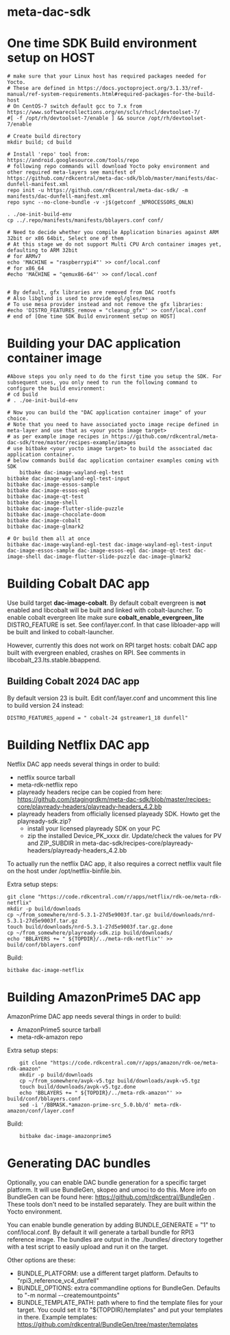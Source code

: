 # meta-dac-sdk
  # One time SDK Build environment setup on HOST 
 	# make sure that your Linux host has required packages needed for Yocto. 
  	# These are defined in https://docs.yoctoproject.org/3.1.33/ref-manual/ref-system-requirements.html#required-packages-for-the-build-host
	# On CentOS-7 switch default gcc to 7.x from https://www.softwarecollections.org/en/scls/rhscl/devtoolset-7/
	#[ -f /opt/rh/devtoolset-7/enable ] && source /opt/rh/devtoolset-7/enable

	# Create build directory
	mkdir build; cd build

	# Install 'repo' tool from: https://android.googlesource.com/tools/repo
 	# following repo commands will download Yocto poky environment and other required meta-layers see manifest of https://github.com/rdkcentral/meta-dac-sdk/blob/master/manifests/dac-dunfell-manifest.xml
	repo init -u https://github.com/rdkcentral/meta-dac-sdk/ -m manifests/dac-dunfell-manifest.xml
	repo sync --no-clone-bundle -v -j$(getconf _NPROCESSORS_ONLN)

	. ./oe-init-build-env
	cp ../.repo/manifests/manifests/bblayers.conf conf/

  	# Need to decide whether you compile Application binaries against ARM 32bit or x86 64bit, Select one of them
 	# At this stage we do not support Multi CPU Arch container images yet, defaulting to ARM 32bit  
	# for ARMv7
	echo 'MACHINE = "raspberrypi4"' >> conf/local.conf
	# for x86_64
	#echo 'MACHINE = "qemux86-64"' >> conf/local.conf
 

	# By default, gfx libraries are removed from DAC rootfs
	# Also libglvnd is used to provide egl/gles/mesa
	# To use mesa provider instead and not remove the gfx libraries:
	#echo 'DISTRO_FEATURES_remove = "cleanup_gfx"' >> conf/local.conf
 	# end of [One time SDK Build environment setup on HOST] 
# Building your DAC application container image
	#Above steps you only need to do the first time you setup the SDK. For subsequent uses, you only need to run the following command to configure the build environment:
 	# cd build
	# . ./oe-init-build-env

	# Now you can build the "DAC application container image" of your choice. 
 	# Note that you need to have associated yocto image recipe defined in meta-layer and use that as <your yocto image target>
 	# as per example image recipes in https://github.com/rdkcentral/meta-dac-sdk/tree/master/recipes-example/images
  	# use bitbake <your yocto image target> to build the associated dac application container.
   	# below commands build dac application container examples coming with SDK
    	bitbake dac-image-wayland-egl-test
	bitbake dac-image-wayland-egl-test-input
	bitbake dac-image-essos-sample
	bitbake dac-image-essos-egl
	bitbake dac-image-qt-test
	bitbake dac-image-shell
	bitbake dac-image-flutter-slide-puzzle
	bitbake dac-image-chocolate-doom
	bitbake dac-image-cobalt
	bitbake dac-image-glmark2

	# Or build them all at once
	bitbake dac-image-wayland-egl-test dac-image-wayland-egl-test-input dac-image-essos-sample dac-image-essos-egl dac-image-qt-test dac-image-shell dac-image-flutter-slide-puzzle dac-image-glmark2

# Building Cobalt DAC app

Use build target **dac-image-cobalt**.  By default cobalt evergreen is **not** enabled and libcobalt will be built and linked with cobalt-launcher. To enable cobalt evergreen lite make sure **cobalt_enable_evergreen_lite** DISTRO_FEATURE is set. See conf/layer.conf. In that case libloader-app will be built and linked to cobalt-launcher.

However, currently this does not work on RPI target hosts: cobalt DAC app built with evergreen enabled, crashes on RPI. See comments in libcobalt_23.lts.stable.bbappend.

## Building Cobalt 2024 DAC app

By default version 23 is built. Edit conf/layer.conf and uncomment this line to build version 24 instead:
```
DISTRO_FEATURES_append = " cobalt-24 gstreamer1_18 dunfell"
```

# Building Netflix DAC app

Netflix DAC app needs several things in order to build:
* netflix source tarball
* meta-rdk-netflix repo
* playready headers recipe can be copied from here:
  https://github.com/stagingrdkm/meta-dac-sdk/blob/master/recipes-core/playready-headers/playready-headers_4.2.bb
* playready headers from officially licensed playeady SDK. Howto get the playready-sdk.zip?
  * install your licensed playready SDK on your PC
  * zip the installed Device_PK_xxxx dir. Update/check the values for PV and ZIP_SUBDIR in meta-dac-sdk/recipes-core/playready-headers/playready-headers_4.2.bb

To actually run the netflix DAC app, it also requires a correct netflix vault file on the host under /opt/netflix-binfile.bin.

Extra setup steps:
>
	git clone "https://code.rdkcentral.com/r/apps/netflix/rdk-oe/meta-rdk-netflix"
	mkdir -p build/downloads
	cp ~/from_somewhere/nrd-5.3.1-27d5e9003f.tar.gz build/downloads/nrd-5.3.1-27d5e9003f.tar.gz
	touch build/downloads/nrd-5.3.1-27d5e9003f.tar.gz.done
	cp ~/from_somewhere/playready-sdk.zip build/downloads/
	echo 'BBLAYERS += " ${TOPDIR}/../meta-rdk-netflix"' >> build/conf/bblayers.conf

Build:
>
	bitbake dac-image-netflix

# Building AmazonPrime5 DAC app

AmazonPrime DAC app needs several things in order to build:
* AmazonPrime5 source tarball
* meta-rdk-amazon repo

Extra setup steps:
>
        git clone "https://code.rdkcentral.com/r/apps/amazon/rdk-oe/meta-rdk-amazon"
        mkdir -p build/downloads
        cp ~/from_somewhere/avpk-v5.tgz build/downloads/avpk-v5.tgz
        touch build/downloads/avpk-v5.tgz.done
        echo 'BBLAYERS += " ${TOPDIR}/../meta-rdk-amazon"' >> build/conf/bblayers.conf
        sed -i '/BBMASK.*amazon-prime-src_5.0.bb/d' meta-rdk-amazon/conf/layer.conf

Build:
>
        bitbake dac-image-amazonprime5

# Generating DAC bundles

Optionally, you can enable DAC bundle generation for a specific target platform. It will use BundleGen, skopeo and umoci to do this.
More info on BundleGen can be found here: https://github.com/rdkcentral/BundleGen . These tools don't need to be installed separately. They are built within the Yocto environment.

You can enable bundle generation by adding BUNDLE_GENERATE = "1" to conf/local.conf. By default it will generate a tarball bundle for RPI3 reference image. The bundles are output in the ./bundles/ directory together with a test script to easily upload and run it on the target.

Other options are these:
* BUNDLE_PLATFORM: use a different target platform. Defaults to "rpi3_reference_vc4_dunfell"
* BUNDLE_OPTIONS: extra commandline options for BundleGen. Defaults to "-m normal --createmountpoints"
* BUNDLE_TEMPLATE_PATH: path where to find the template files for your target. You could set it to "${TOPDIR}/templates" and put your templates in there. Example templates: https://github.com/rdkcentral/BundleGen/tree/master/templates
